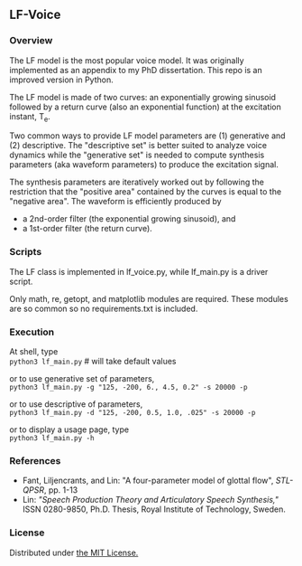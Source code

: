 ## LF-Voice 

### Overview

The LF model is the most popular voice model. It was originally implemented as an appendix to my PhD dissertation. This repo is an improved version in Python.

The LF model is made of two curves: an exponentially growing sinusoid followed by a return curve (also an exponential function) at the excitation instant, T<sub>e</sub>.

Two common ways to provide LF model parameters are (1) generative and (2) descriptive. The "descriptive set" is better suited to analyze voice dynamics while the "generative set" is needed to compute synthesis parameters (aka waveform parameters) to produce the excitation signal.

The synthesis parameters are iteratively worked out by following the restriction that the "positive area" contained by the curves is equal to the "negative area". The waveform is efficiently produced by 

* a 2nd-order filter (the exponential growing sinusoid), and
* a 1st-order filter (the return curve).

### Scripts

The LF class is implemented in lf_voice.py, while lf_main.py is a driver script.

Only math, re, getopt, and matplotlib modules are required. These modules are so common so no requirements.txt is included. 

### Execution

At shell, type<br>
```python3 lf_main.py``` # will take default values

or to use generative set of parameters,<br>
```python3 lf_main.py -g "125, -200, 6., 4.5, 0.2" -s 20000 -p```

or to use descriptive of parameters,<br>
```python3 lf_main.py -d "125, -200, 0.5, 1.0, .025" -s 20000 -p```

or to display a usage page, type<br>
```python3 lf_main.py -h```

### References
* Fant, Liljencrants, and Lin: "A four-parameter model of glottal flow", _STL-QPSR_, pp. 1-13
* Lin: _"Speech Production Theory and Articulatory Speech Synthesis,"_ ISSN 0280-9850, Ph.D. Thesis, Royal Institute of Technology, Sweden. 
  
### License
Distributed under [the MIT License.](https://www.mit.edu/~amini/LICENSE.md)

